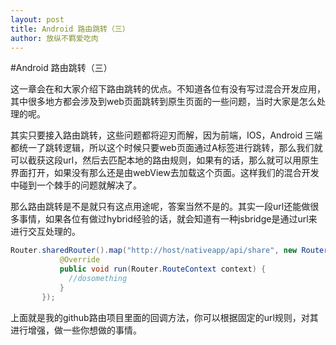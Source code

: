 ```yaml
---
layout: post
title: Android 路由跳转（三）
author: 放纵不羁爱吃肉
---
```


#Android 路由跳转（三）

这一章会在和大家介绍下路由跳转的优点。不知道各位有没有写过混合开发应用，其中很多地方都会涉及到web页面跳转到原生页面的一些问题，当时大家是怎么处理的呢。

其实只要接入路由跳转，这些问题都将迎刃而解，因为前端，IOS，Android 三端都统一了跳转逻辑，所以这个时候只要web页面通过A标签进行跳转，那么我们就可以截获这段url，然后去匹配本地的路由规则，如果有的话，那么就可以用原生界面打开，如果没有那么还是由webView去加载这个页面。这样我们的混合开发中碰到一个棘手的问题就解决了。

那么路由跳转是不是就只有这点用途呢，答案当然不是的。其实一段url还能做很多事情，如果各位有做过hybrid经验的话，就会知道有一种jsbridge是通过url来进行交互处理的。

```java
Router.sharedRouter().map("http://host/nativeapp/api/share", new RouterCallback() {
           @Override
           public void run(Router.RouteContext context) {
             //dosomething
           }
       });
```

上面就是我的github路由项目里面的回调方法，你可以根据固定的url规则，对其进行增强，做一些你想做的事情。
